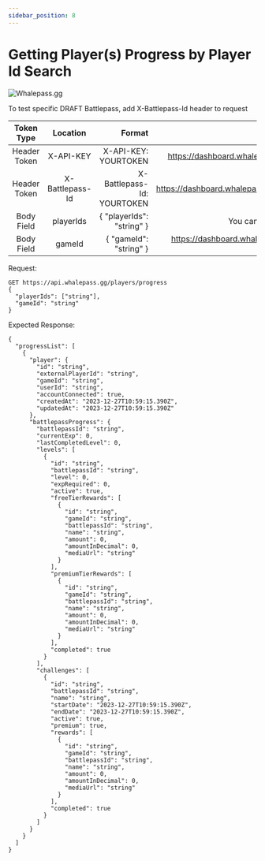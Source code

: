 ```yaml
---
sidebar_position: 8
---
```

# Getting Player(s) Progress by Player Id Search


![Whalepass.gg](https://i.imgur.com/zwUqWaS.png)


To test specific DRAFT Battlepass, add X-Battlepass-Id header to request

| Token Type   | Location         | Format                               | Where To Find                              |
|:------------:|:----------------:|--------------------------------------:|-------------------------------------------:|
| Header Token | X-API-KEY        | X-API-KEY: YOURTOKEN                 | https://dashboard.whalepass.gg/api-key     |
| Header Token | X-Battlepass-Id  | X-Battlepass-Id: YOURTOKEN           | https://dashboard.whalepass.gg/campaigns   |
| Body Field   | playerIds        | { "playerIds": "string" }            | You can find in response                   |
| Body Field   | gameId           | { "gameId": "string" }               | https://dashboard.whalepass.gg/game-actions|


Request:
```http
GET https://api.whalepass.gg/players/progress
{
  "playerIds": ["string"],
  "gameId": "string"
}
```

Expected Response:
```http
{
  "progressList": [
    {
      "player": {
        "id": "string",
        "externalPlayerId": "string",
        "gameId": "string",
        "userId": "string",
        "accountConnected": true,
        "createdAt": "2023-12-27T10:59:15.390Z",
        "updatedAt": "2023-12-27T10:59:15.390Z"
      },
      "battlepassProgress": {
        "battlepassId": "string",
        "currentExp": 0,
        "lastCompletedLevel": 0,
        "levels": [
          {
            "id": "string",
            "battlepassId": "string",
            "level": 0,
            "expRequired": 0,
            "active": true,
            "freeTierRewards": [
              {
                "id": "string",
                "gameId": "string",
                "battlepassId": "string",
                "name": "string",
                "amount": 0,
                "amountInDecimal": 0,
                "mediaUrl": "string"
              }
            ],
            "premiumTierRewards": [
              {
                "id": "string",
                "gameId": "string",
                "battlepassId": "string",
                "name": "string",
                "amount": 0,
                "amountInDecimal": 0,
                "mediaUrl": "string"
              }
            ],
            "completed": true
          }
        ],
        "challenges": [
          {
            "id": "string",
            "battlepassId": "string",
            "name": "string",
            "startDate": "2023-12-27T10:59:15.390Z",
            "endDate": "2023-12-27T10:59:15.390Z",
            "active": true,
            "premium": true,
            "rewards": [
              {
                "id": "string",
                "gameId": "string",
                "battlepassId": "string",
                "name": "string",
                "amount": 0,
                "amountInDecimal": 0,
                "mediaUrl": "string"
              }
            ],
            "completed": true
          }
        ]
      }
    }
  ]
}
```
